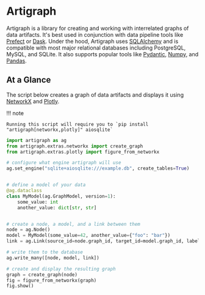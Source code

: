 # Artigraph

Artigraph is a library for creating and working with interrelated graphs of data
artifacts. It's best used in conjunction with data pipeline tools like
[Prefect](https://www.prefect.io/) or [Dask](https://dask.org/). Under the hood,
Artigraph uses [SQLAlchemy](https://www.sqlalchemy.org/) and is compatible with most
major relational databases including PostgreSQL, MySQL, and SQLite. It also supports
popular tools like [Pydantic](https://docs.pydantic.dev/), [Numpy](https://numpy.org/),
and [Pandas](https://pandas.pydata.org/).

## At a Glance

The script below creates a graph of data artifacts and displays it using
[NetworkX](https://networkx.org/) and [Plotly](https://plotly.com/).

!!! note

    Running this script will require you to `pip install "artigraph[networkx,plotly]" aiosqlite`

```python
import artigraph as ag
from artigraph.extras.networkx import create_graph
from artigraph.extras.plotly import figure_from_networkx

# configure what engine artigraph will use
ag.set_engine("sqlite+aiosqlite:///example.db", create_tables=True)


# define a model of your data
@ag.dataclass
class MyModel(ag.GraphModel, version=1):
    some_value: int
    another_value: dict[str, str]


# create a node, a model, and a link between them
node = ag.Node()
model = MyModel(some_value=42, another_value={"foo": "bar"})
link = ag.Link(source_id=node.graph_id, target_id=model.graph_id, label="my_model")

# write them to the database
ag.write_many([node, model, link])

# create and display the resulting graph
graph = create_graph(node)
fig = figure_from_networkx(graph)
fig.show()
```
